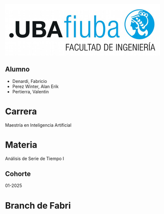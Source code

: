 <img src="https://github.com/hernancontigiani/ceia_memorias_especializacion/raw/master/Figures/logoFIUBA.jpg" alt="logoFIUBA" width="600">


## Alumno
- Denardi, Fabricio
- Perez Winter, Alan Erik
- Pertierra, Valentin

# Carrera
Maestría en Inteligencia Artificial

# Materia
Análisis de Serie de Tiempo I

## Cohorte
01-2025

# Branch de Fabri